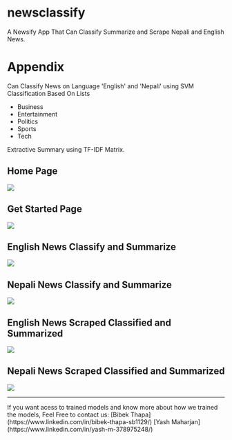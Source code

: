 # newsclassify
A Newsify App That Can Classify Summarize and Scrape Nepali and English News.

<h1> Appendix </h1>
Can Classify News on Language 'English' and 'Nepali' using SVM<br>
Classification Based On Lists
<ul>
<li> Business </li>
<li> Entertainment </li>
<li> Politics </li>
<li> Sports </li>
<li> Tech </li>
</ul>
Extractive Summary using TF-IDF Matrix.
<h2> Home Page </h2>
<img src = "https://user-images.githubusercontent.com/85671929/234038034-0081bbc0-959e-4ec2-95bb-de17d374b8e7.png">

<h2> Get Started Page </h2>
<img src = "https://user-images.githubusercontent.com/85671929/234038275-8cd3d535-f663-46a6-8417-a88a7024b44b.png">

<h2> English News Classify and Summarize </h2>
<img src = "https://user-images.githubusercontent.com/85671929/234038413-c56667a0-d308-4d09-b66a-bbd5a006d879.png">

<h2> Nepali News Classify and Summarize </h2>
<img src = "https://user-images.githubusercontent.com/85671929/234038522-5b0a523e-0741-4396-8458-876b0587f76e.png">

<h2> English News Scraped Classified and Summarized </h2>
<img src = "https://user-images.githubusercontent.com/85671929/234038620-9064dd27-9bef-4327-988e-9460e2a61d74.png ">

<h2> Nepali News Scraped Classified and Summarized </h2>
<img src = "https://user-images.githubusercontent.com/85671929/234038728-92cff2db-39f3-479b-8dfe-afdc70191b5e.png">

<hr>
If you want acess to trained models and know more about how we trained the models, Feel Free to contact us:
[Bibek Thapa](https://www.linkedin.com/in/bibek-thapa-sb1129/)
[Yash Maharjan](https://www.linkedin.com/in/yash-m-378975248/)
